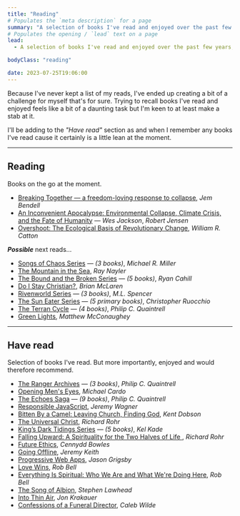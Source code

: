```yaml
---
title: "Reading"
# Populates the `meta description` for a page
summary: "A selection of books I've read and enjoyed over the past few years, as well as some books I've currently got on the go."
# Populates the opening / `lead` text on a page
lead:
  - A selection of books I've read and enjoyed over the past few years, as well as some books I've currently got on the go.

bodyClass: "reading"

date: 2023-07-25T19:06:00
---
```


Because I've never kept a list of my reads, I've ended up creating a bit of a challenge for myself that's for sure. Trying to recall books I've read and enjoyed feels like a bit of a daunting task but I'm keen to at least make a stab at it.

I'll be adding to the *"Have read"* section as and when I remember any books I've read cause it certainly is a little lean at the moment.

---

## Reading

Books on the go at the moment.

* [Breaking Together &mdash; a freedom-loving response to collapse](https://jembendell.com/2023/04/08/breaking-together-a-freedom-loving-response-to-collapse/), *Jem Bendell*
* [An Inconvenient Apocalypse: Environmental Collapse, Climate Crisis, and the Fate of Humanity](https://robertwjensen.org/books/an-inconvenient-apocalypse/) &mdash; *Wes Jackson*, *Robert Jensen*
* [Overshoot: The Ecological Basis of Revolutionary Change](https://www.goodreads.com/en/book/show/319810.Overshoot), *William R. Catton*

***Possible*** next reads&hellip;

* [Songs of Chaos Series](https://www.goodreads.com/series/300106-songs-of-chaos) &mdash; *(3 books)*, *Michael R. Miller*
* [The Mountain in the Sea](https://www.goodreads.com/en/book/show/59808603), *Ray Nayler*
* [The Bound and the Broken Series](https://www.goodreads.com/series/309359-the-bound-and-the-broken) &mdash; *(5 books)*, *Ryan Cahill*
* [Do I Stay Christian?](https://read.macmillan.com/lp/do-i-stay-christian/), *Brian McLaren*
* [Rivenworld Series](https://www.goodreads.com/series/308162-rivenworld) &mdash; *(3 books)*, *M.L. Spencer*
* [The Sun Eater Series](https://www.goodreads.com/series/231285-the-sun-eater) &mdash; *(5 primary books)*, *Christopher Ruocchio*
* [The Terran Cycle](https://www.philipcquaintrell.com/books) &mdash; *(4 books)*, *Philip C. Quaintrell*
* [Green Lights](https://greenlights.com/), *Matthew McConaughey*

---

## Have read

Selection of books I've read. But more importantly, enjoyed and would therefore recommend.

* [The Ranger Archives](https://www.philipcquaintrell.com/the-ranger-archives) &mdash; *(3 books)*, *Philip C. Quaintrell*
* [Opening Men's Eyes](https://www.goodreads.com/book/show/10105541-opening-men-s-eyes), *Michael Cardo*
* [The Echoes Saga](https://www.philipcquaintrell.com/theechoessaga) &mdash; *(9 books)*, *Philip C. Quaintrell*
* [Responsible JavaScript](https://abookapart.com/products/responsible-javascript), *Jeremy Wagner*
* [Bitten By a Camel: Leaving Church, Finding God](https://www.goodreads.com/en/book/show/34763102-bitten-by-a-camel), *Kent Dobson*
* [The Universal Christ](https://universalchrist.cac.org/), *Richard Rohr*
* [King’s Dark Tidings Series](https://kelkade.com/books/) &mdash; *(5 books)*, *Kel Kade*
* [Falling Upward: A Spirituality for the Two Halves of Life ](https://www.goodreads.com/en/book/show/9963483-falling-upward), *Richard Rohr*
* [Future Ethics](https://nownext.studio/future-ethics), *Cennydd Bowles*
* [Going Offline](https://abookapart.com/products/going-offline), *Jeremy Keith*
* [Progressive Web Apps](https://abookapart.com/products/progressive-web-apps), *Jason Grigsby*
* [Love Wins](https://robbell.com/book/love-wins/), *Rob Bell*
* [Everything Is Spiritual: Who We Are and What We're Doing Here](https://robbell.com/book/everything-is-spiritual/), *Rob Bell*
* [The Song of Albion](https://www.stephenlawhead.com/the-song-of-albion), *Stephen Lawhead*
* [Into Thin Air](https://www.jonkrakauer.com/books/into-thin-air-tr), *Jon Krakauer*
* [Confessions of a Funeral Director](https://www.calebwilde.com/book/), *Caleb Wilde*
